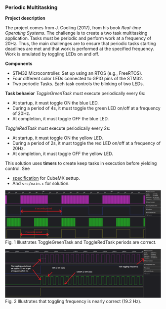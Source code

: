 ### Periodic Multitasking

**Project description**

The project comes from J. Cooling (2017), from his book *Real-time Operating Systems*. The challenge is to create a two task multitasking application. Tasks must be periodic and perform work at a frequency of 20Hz. Thus, the main challenges are to ensure that periodic tasks starting deadlines are met and that work is performed at the specified frequency. Work is emulated by toggling LEDs on and off.  

**Components**
- STM32 Microcontroller. Set up using an RTOS (e.g., FreeRTOS).
- Four different color LEDs connected to GPIO pins of the STM32. 
- Two periodic Tasks. Each task controls the blinking of two LEDs.

**Task behavior**
*ToggleGreenTask* must execute periodically every 6s:
- At startup, it must toggle ON the blue LED. 
- During a period of 4s, it must toggle the green LED on/off at a frequency of 20Hz. 
- At completion, it must toggle OFF the blue LED. 

*ToggleRedTask* must execute periodically every 2s:
- At startup, it must toggle ON the yellow LED.
- During a period of 2s, it must toggle the red LED on/off at a frequency of 20Hz.
- At completion, it must toggle OFF the yellow LED. 

This solution uses **timers** to create keep tasks in execution before yielding control. See
- [specification](https://github.com/ahiralesc/RTOS/blob/main/F767ZIT6/2_Synchronization/Task_mgmt_PPM_Delay_F7/Task_mgmt_PPM_Delay_F7.pdf) for CubeMX settup. 
- And ```src/main.c``` for solution.


![Trace 1](img/trace1.png "Fig 1. Task timing constraints")
Fig. 1 Illustrates ToggleGreenTask and ToggleRedTask periods are correct. 


![Trace 1](img/trace2.png "Fig 2. Task toggling rate constraints")
Fig. 2 Illustrates that toggling frequency is nearly correct (19.2 Hz).  